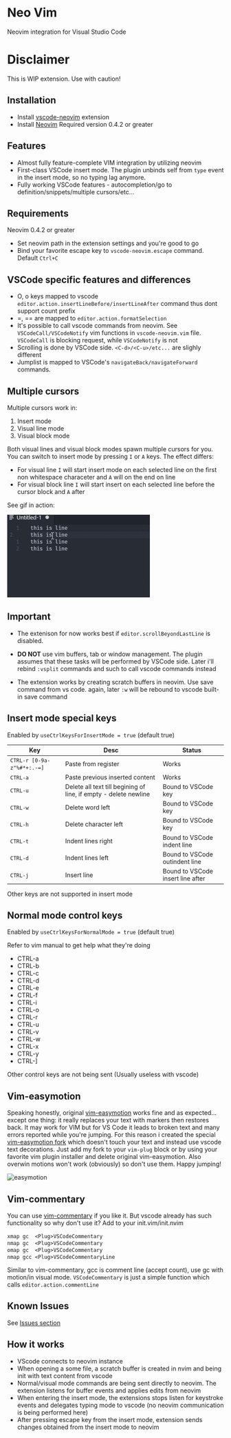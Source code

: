 # Neo Vim

Neovim integration for Visual Studio Code

# Disclaimer

This is WIP extension. Use with caution!

## Installation

* Install [vscode-neovim](https://marketplace.visualstudio.com/items?itemName=asvetliakov.vscode-neovim) extension
* Install [Neovim](https://github.com/neovim/neovim/wiki/Installing-Neovim) Required version 0.4.2 or greater

## Features

* Almost fully feature-complete VIM integration by utilizing neovim
* First-class VSCode insert mode. The plugin unbinds self from ```type``` event in the insert mode, so no typing lag anymore.
* Fully working VSCode features - autocompletion/go to definition/snippets/multiple cursors/etc...

## Requirements

Neovim 0.4.2 or greater

* Set neovim path in the extension settings and you're good to go
* Bind your favorite escape key to ```vscode-neovim.escape``` command. Default ```Ctrl+C```

## VSCode specific features and differences

* O, o keys mapped to vscode ```editor.action.insertLineBefore/insertLineAfter``` command thus dont support count prefix
* =, == are mapped to ```editor.action.formatSelection```
* It's possible to call vscode commands from neovim. See ```VSCodeCall/VSCodeNotify``` vim functions in ```vscode-neovim.vim``` file. ```VSCodeCall``` is blocking request, while ```VSCodeNotify``` is not
* Scrolling is done by VSCode side. ```<C-d>/<C-u>/etc...``` are slighly different
* Jumplist is mapped to VSCode's ```navigateBack/navigateForward``` commands.


## Multiple cursors

Multiple cursors work in:
1. Insert mode
2. Visual line mode
3. Visual block mode

Both visual lines and visual block modes spawn multiple cursors for you. You can switch to insert mode by pressing ```I``` or ```A``` keys. The effect differs:
* For visual line ```I``` will start insert mode on each selected line on the first non whitespace characeter and ```A``` will on the end on line
* For visual block line ```I``` will start insert on each selected line before the cursor block and ```A``` after

See gif in action:

![multicursors](/images/multicursor.gif)


## Important

* The extenison for now works best if ```editor.scrollBeyondLastLine``` is disabled.

* **DO NOT** use vim buffers, tab or window management. The plugin assumes that these tasks will be performed by VSCode side. Later i'll rebind ```:vsplit``` commands and such to call vscode commands instead
* The extension works by creating scratch buffers in neovim. Use save command from vs code. again, later ```:w``` will be rebound to vscode built-in save command


## Insert mode special keys

Enabled by ```useCtrlKeysForInsertMode = true``` (default true)

Key | Desc | Status
--- | ---- | ------
```CTRL-r [0-9a-z"%#*+:.-=]``` | Paste from register | Works
```CTRL-a``` | Paste previous inserted content | Works
```CTRL-u``` | Delete all text till begining of line, if empty - delete newline | Bound to VSCode key
```CTRL-w``` | Delete word left | Bound to VSCode key
```CTRL-h``` | Delete character left | Bound to VSCode key
```CTRL-t``` | Indent lines right | Bound to VSCode indent line
```CTRL-d``` | Indent lines left | Bound to VSCode outindent line
```CTRL-j``` | Insert line | Bound to VSCode insert line after

Other keys are not supported in insert mode

## Normal mode control keys

Enabled by ```useCtrlKeysForNormalMode = true``` (default true)

Refer to vim manual to get help what they're doing

* CTRL-a
* CTRL-b
* CTRL-c
* CTRL-d
* CTRL-e
* CTRL-f
* CTRL-i
* CTRL-o
* CTRL-r
* CTRL-u
* CTRL-v
* CTRL-w
* CTRL-x
* CTRL-y
* CTRL-]

Other control keys are not being sent (Usually useless with vscode)


## Vim-easymotion

Speaking honestly, original [vim-easymotion](https://github.com/easymotion/vim-easymotion) works fine and as expected... except one thing: it really replaces your text with markers then restores back. It may work for VIM but for VS Code it leads to broken text and many errors reported while you're jumping. For this reason i created the special [vim-easymotion fork](https://github.com/asvetliakov/vim-easymotion) which doesn't touch your text and instead use vscode text decorations. Just add my fork to your ```vim-plug``` block or by using your favorite vim plugin installer and delete original vim-easymotion. Also overwin motions won't work (obviously) so don't use them. Happy jumping!

![easymotion](/images/easy-motion-vscode.png)

## Vim-commentary
You can use [vim-commentary](https://github.com/tpope/vim-commentary) if you like it. But vscode already has such functionality so why don't use it? Add to your init.vim/init.nvim

```
xmap gc  <Plug>VSCodeCommentary
nmap gc  <Plug>VSCodeCommentary
omap gc  <Plug>VSCodeCommentary
nmap gcc <Plug>VSCodeCommentaryLine
```

Similar to vim-commentary, gcc is comment line (accept count), use gc with motion/in visual mode. ```VSCodeCommentary``` is just a simple function which calls ```editor.action.commentLine```


## Known Issues

See [Issues section](https://github.com/asvetliakov/vscode-neovim/issues)

## How it works

* VScode connects to neovim instance
* When opening a some file, a scratch buffer is created in nvim and being init with text content from vscode
* Normal/visual mode commands are being sent directly to neovim. The extension listens for buffer events and applies edits from neovim
* When entering the insert mode, the extensions stops listen for keystroke events and delegates typing mode to vscode (no neovim communication is being performed here)
* After pressing escape key from the insert mode, extension sends changes obtained from the insert mode to neovim
